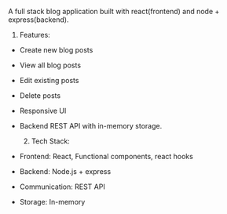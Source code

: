A full stack blog application built with react(frontend) and node + express(backend).

1. Features:
- Create new blog posts
- View all blog posts
- Edit existing posts
- Delete posts
- Responsive UI
- Backend REST API with in-memory storage.


  2. Tech Stack:
- Frontend: React, Functional components, react hooks
- Backend: Node.js + express
- Communication: REST API
- Storage: In-memory
